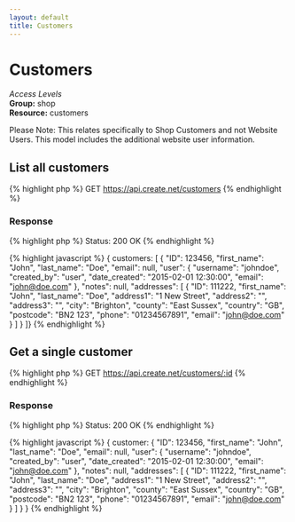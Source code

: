 ```yaml
---
layout: default
title: Customers
---
```


Customers
=============

*Access Levels*    
__Group:__ shop     
__Resource:__ customers

Please Note: This relates specifically to Shop Customers and not Website Users. This model includes the additional website user information.

List all customers
-------------------

{% highlight php %}
GET 	https://api.create.net/customers
{% endhighlight %}


### Response

{% highlight php %}
Status: 200 OK
{% endhighlight %}

{% highlight javascript %}
{
customers: [
	{
	  "ID": 123456,
	  "first_name": "John",
	  "last_name": "Doe",
	  "email": null,
	  "user": {
		"username": "johndoe",
		"created_by": "user",
		"date_created": "2015-02-01 12:30:00",
		"email": "john@doe.com"
	  },
	  "notes": null,
	  "addresses": [
		{
		  "ID": 111222,
		  "first_name": "John",
		  "last_name": "Doe",
		  "address1": "1 New Street",
		  "address2": "",
		  "address3": "",
		  "city": "Brighton",
		  "county": "East Sussex",
		  "country": "GB",
		  "postcode": "BN2 123",
		  "phone": "01234567891",
		  "email": "john@doe.com"
		}
	  ]
	}
]}
{% endhighlight %}

Get a single customer
-------------------------

{% highlight php %}
GET 	https://api.create.net/customers/:id
{% endhighlight %}

### Response

{% highlight php %}
Status: 200 OK
{% endhighlight %}

{% highlight javascript %}
{
	customer: {
	  "ID": 123456,
	  "first_name": "John",
	  "last_name": "Doe",
	  "email": null,
	  "user": {
		"username": "johndoe",
		"created_by": "user",
		"date_created": "2015-02-01 12:30:00",
		"email": "john@doe.com"
	  },
	  "notes": null,
	  "addresses": [
		{
		  "ID": 111222,
		  "first_name": "John",
		  "last_name": "Doe",
		  "address1": "1 New Street",
		  "address2": "",
		  "address3": "",
		  "city": "Brighton",
		  "county": "East Sussex",
		  "country": "GB",
		  "postcode": "BN2 123",
		  "phone": "01234567891",
		  "email": "john@doe.com"
		}
	  ]
	}
}
{% endhighlight %}

